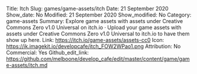 Title: Itch
Slug: games/game-assets/itch
Date: 21 September 2020
Show_date: No
Modified: 21 September 2020
Show_modified: No
Category: game-assets
Summary: Explore game assets with assets under Creative Commons Zero v1.0 Universal on itch.io · Upload your game assets with assets under Creative Commons Zero v1.0 Universal to itch.io to have them show up here.
Link: https://itch.io/game-assets/assets-cc0
Icon: https://ik.imagekit.io/developcafe/itch_FOW2WPao1.png
Attribution: No
Commercial: Yes
Github_edit_link: https://github.com/melboone/develop_cafe/edit/master/content/game/game-assets/itch.md